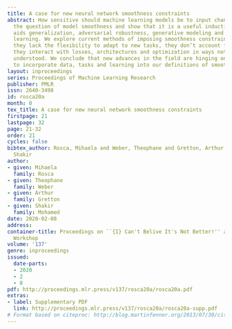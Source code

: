 ```yaml
---
title: A case for new neural network smoothness constraints
abstract: How sensitive should machine learning models be to input changes? We tackle
  the question of model smoothness and show that it is a useful inductive bias which
  aids generalization, adversarial robustness, generative modeling and reinforcement
  learning. We explore current methods of imposing smoothness constraints and observe
  they lack the flexibility to adapt to new tasks, they don’t account for data modalities,
  they interact with losses, architectures and optimization in ways not yet fully
  understood. We conclude that new advances in the field are hinging on finding ways
  to incorporate data, tasks and learning into our definitions of smoothness.
layout: inproceedings
series: Proceedings of Machine Learning Research
publisher: PMLR
issn: 2640-3498
id: rosca20a
month: 0
tex_title: A case for new neural network smoothness constraints
firstpage: 21
lastpage: 32
page: 21-32
order: 21
cycles: false
bibtex_author: Rosca, Mihaela and Weber, Theophane and Gretton, Arthur and Mohamed,
  Shakir
author:
- given: Mihaela
  family: Rosca
- given: Theophane
  family: Weber
- given: Arthur
  family: Gretton
- given: Shakir
  family: Mohamed
date: 2020-02-08
address: 
container-title: Proceedings on ``{I} Can't Belive It's Not Better!'' at {NeurIPS}
  Workshop
volume: '137'
genre: inproceedings
issued:
  date-parts:
  - 2020
  - 2
  - 8
pdf: http://proceedings.mlr.press/v137/rosca20a/rosca20a.pdf
extras:
- label: Supplementary PDF
  link: http://proceedings.mlr.press/v137/rosca20a/rosca20a-supp.pdf
# Format based on citeproc: http://blog.martinfenner.org/2013/07/30/citeproc-yaml-for-bibliographies/
---
```

